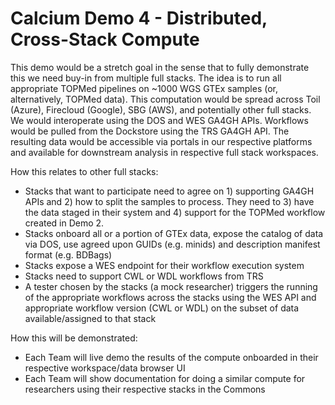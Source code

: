 # Calcium Demo 4 - Distributed, Cross-Stack Compute

This demo would be a stretch goal in the sense that to fully
demonstrate this we need buy-in from multiple full stacks.  The idea
is to run all appropriate TOPMed pipelines on ~1000 WGS GTEx samples
(or, alternatively, TOPMed data).  This computation would be spread
across Toil (Azure), Firecloud (Google), SBG (AWS), and potentially
other full stacks.  We would interoperate using the DOS and WES GA4GH
APIs.  Workflows would be pulled from the Dockstore using the TRS
GA4GH API.  The resulting data would be accessible via portals in our
respective platforms and available for downstream analysis in
respective full stack workspaces.

How this relates to other full stacks:
*	Stacks that want to participate need to agree on 1) supporting GA4GH APIs and 2) how to split the samples to process.  They need to 3) have the data staged in their system and 4) support for the TOPMed workflow created in Demo 2.
*	Stacks onboard all or a portion of GTEx data, expose the catalog of data via DOS, use agreed upon GUIDs (e.g. minids) and description manifest format (e.g. BDBags)
*	Stacks expose a WES endpoint for their workflow execution system
*	Stacks need to support CWL or WDL workflows from TRS
*	A tester chosen by the stacks (a mock researcher) triggers the running of the appropriate workflows across the stacks using the WES API and appropriate workflow version (CWL or WDL) on the subset of data available/assigned to that stack

How this will be demonstrated:
*	Each Team will live demo the results of the compute onboarded in their respective workspace/data browser UI
*	Each Team will show documentation for doing a similar compute for researchers using their respective stacks in the Commons

